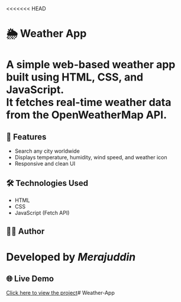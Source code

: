 <<<<<<< HEAD
# 🌦️ Weather App

A simple web-based weather app built using **HTML, CSS, and JavaScript**.  
It fetches real-time weather data from the **OpenWeatherMap API**.
=======

## 🚀 Features
- Search any city worldwide
- Displays temperature, humidity, wind speed, and weather icon
- Responsive and clean UI


## 🛠 Technologies Used

- HTML  
- CSS  
- JavaScript (Fetch API)  



## 🧑‍💻 Author
Developed by *Merajuddin*
=======

## 🌐 Live Demo  
[Click here to view the project](https://mijjumeraj.github.io/Weather-App/)# Weather-App

